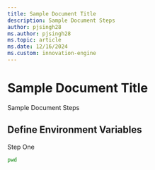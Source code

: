 ```yaml
---
title: Sample Document Title
description: Sample Document Steps
author: pjsingh28
ms.author: pjsingh28
ms.topic: article
ms.date: 12/16/2024
ms.custom: innovation-engine
---
```


# Sample Document Title

Sample Document Steps

## Define Environment Variables

Step One

```bash
pwd
```
